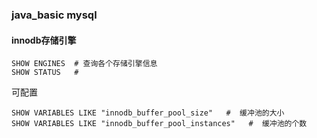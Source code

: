 ### java_basic   mysql

#### innodb存储引擎
    
    
    
    SHOW ENGINES  # 查询各个存储引擎信息
    SHOW STATUS   #
    
可配置

    SHOW VARIABLES LIKE "innodb_buffer_pool_size"   #  缓冲池的大小
    SHOW VARIABLES LIKE "innodb_buffer_pool_instances"   #  缓冲池的个数